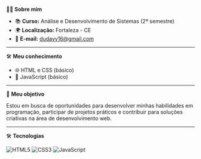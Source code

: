 👨‍💻 **Sobre mim**

- 📚 **Curso:** Análise e Desenvolvimento de Sistemas (2º semestre)
- 🌍 **Localização:** Fortaleza - CE
- 📧 **E-mail:** dudavv16@gmail.com

---

🛠️ **Meu conhecimento**

- 🌐 HTML e CSS (básico)
- 📜 JavaScript (básico)

---

🚀 **Meu objetivo**

Estou em busca de oportunidades para desenvolver minhas habilidades em programação, participar de projetos práticos e contribuir para soluções criativas na área de desenvolvimento web.

---

🛠️ **Tecnologias**

![HTML5](https://img.shields.io/badge/HTML5-E34F26?style=for-the-badge&logo=html5&logoColor=white)
![CSS3](https://img.shields.io/badge/CSS3-1572B6?style=for-the-badge&logo=css3&logoColor=white)
![JavaScript](https://img.shields.io/badge/JavaScript-F7DF1E?style=for-the-badge&logo=javascript&logoColor=black)

